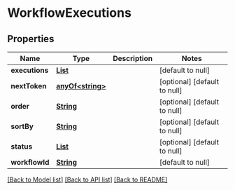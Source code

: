 # WorkflowExecutions
## Properties

Name | Type | Description | Notes
------------ | ------------- | ------------- | -------------
**executions** | [**List**](WorkflowExecutions_executions.md) |  | [default to null]
**nextToken** | [**anyOf&lt;string&gt;**](anyOf&lt;string&gt;.md) |  | [optional] [default to null]
**order** | [**String**](string.md) |  | [optional] [default to null]
**sortBy** | [**String**](string.md) |  | [optional] [default to null]
**status** | [**List**](string.md) |  | [optional] [default to null]
**workflowId** | [**String**](string.md) |  | [default to null]

[[Back to Model list]](../README.md#documentation-for-models) [[Back to API list]](../README.md#documentation-for-api-endpoints) [[Back to README]](../README.md)

